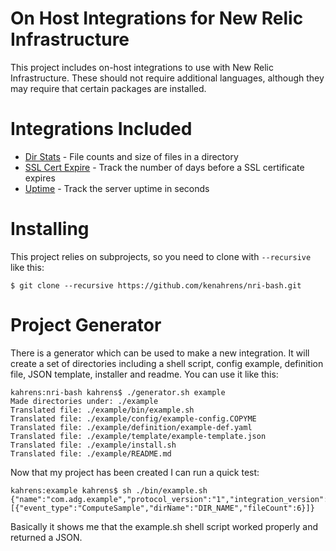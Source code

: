 # On Host Integrations for New Relic Infrastructure
This project includes on-host integrations to use with New Relic Infrastructure. These should not require additional languages, although they may require that certain packages are installed.

# Integrations Included
* [Dir Stats](./dir-stats) - File counts and size of files in a directory
* [SSL Cert Expire](./ssl-cert-expire) - Track the number of days before a SSL certificate expires
* [Uptime](./uptime) - Track the server uptime in seconds

# Installing
This project relies on subprojects, so you need to clone with `--recursive` like this:
```
$ git clone --recursive https://github.com/kenahrens/nri-bash.git
```

# Project Generator
There is a generator which can be used to make a new integration. It will create a set of directories including a shell script, config example, definition file, JSON template, installer and readme. You can use it like this:
```
kahrens:nri-bash kahrens$ ./generator.sh example
Made directories under: ./example
Translated file: ./example/bin/example.sh
Translated file: ./example/config/example-config.COPYME
Translated file: ./example/definition/example-def.yaml
Translated file: ./example/template/example-template.json
Translated file: ./example/install.sh
Translated file: ./example/README.md
```
Now that my project has been created I can run a quick test:
```
kahrens:example kahrens$ sh ./bin/example.sh 
{"name":"com.adg.example","protocol_version":"1","integration_version":"1.0.0","metrics":[{"event_type":"ComputeSample","dirName":"DIR_NAME","fileCount":6}]}
```
Basically it shows me that the example.sh shell script worked properly and returned a JSON.